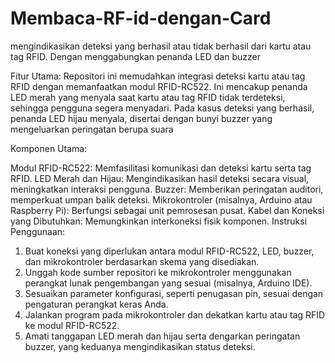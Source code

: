 # Membaca-RF-id-dengan-Card
mengindikasikan deteksi yang berhasil atau tidak berhasil dari kartu atau tag RFID. Dengan menggabungkan penanda LED dan buzzer

Fitur Utama:
Repositori ini memudahkan integrasi deteksi kartu atau tag RFID dengan memanfaatkan modul RFID-RC522. Ini mencakup penanda LED merah yang menyala saat kartu atau tag RFID tidak terdeteksi, sehingga pengguna segera menyadari. Pada kasus deteksi yang berhasil, penanda LED hijau menyala, disertai dengan bunyi buzzer yang mengeluarkan peringatan berupa suara

Komponen Utama:

Modul RFID-RC522: Memfasilitasi komunikasi dan deteksi kartu serta tag RFID.
LED Merah dan Hijau: Mengindikasikan hasil deteksi secara visual, meningkatkan interaksi pengguna.
Buzzer: Memberikan peringatan auditori, memperkuat umpan balik deteksi.
Mikrokontroler (misalnya, Arduino atau Raspberry Pi): Berfungsi sebagai unit pemrosesan pusat.
Kabel dan Koneksi yang Dibutuhkan: Memungkinkan interkoneksi fisik komponen.
Instruksi Penggunaan:

1. Buat koneksi yang diperlukan antara modul RFID-RC522, LED, buzzer, dan mikrokontroler berdasarkan skema yang disediakan.
2. Unggah kode sumber repositori ke mikrokontroler menggunakan perangkat lunak pengembangan yang sesuai (misalnya, Arduino IDE).
3. Sesuaikan parameter konfigurasi, seperti penugasan pin, sesuai dengan pengaturan perangkat keras Anda.
4. Jalankan program pada mikrokontroler dan dekatkan kartu atau tag RFID ke modul RFID-RC522.
5. Amati tanggapan LED merah dan hijau serta dengarkan peringatan buzzer, yang keduanya mengindikasikan status deteksi.




